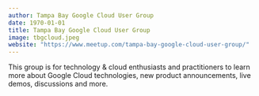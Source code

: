 ```yaml
---
author: Tampa Bay Google Cloud User Group
date: 1970-01-01
title: Tampa Bay Google Cloud User Group
image: tbgcloud.jpeg
website: "https://www.meetup.com/tampa-bay-google-cloud-user-group/"
---
```


This group is for technology & cloud enthusiasts and practitioners to learn more about Google Cloud technologies, new product announcements, live demos, discussions and more.